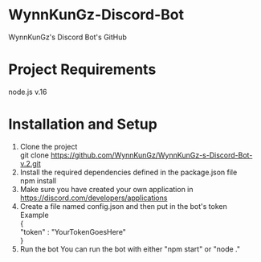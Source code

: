 # WynnKunGz-Discord-Bot
 WynnKunGz's Discord Bot's GitHub
# Project Requirements
 node.js v.16
# Installation and Setup
1. Clone the project\
    git clone https://github.com/WynnKunGz/WynnKunGz-s-Discord-Bot-v.2.git
2. Install the required dependencies defined in the package.json file\
    npm install
3. Make sure you have created your own application in https://discord.com/developers/applications
4. Create a file named config.json and then put in the bot's token\
    Example\
        {\
        "token" : "YourTokenGoesHere"\
        }
5. Run the bot 
    You can run the bot with either "npm start" or "node ."
